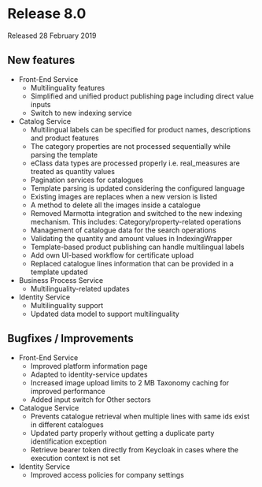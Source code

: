 # Release 8.0

Released 28 February 2019

## New features

- Front-End Service
  - Multilinguality features
  - Simplified and unified product publishing page including direct value inputs
  - Switch to new indexing service
- Catalog Service
  - Multilingual labels can be specified for product names, descriptions and product features
  - The category properties are not processed sequentially while parsing the template
  - eClass data types are processed properly i.e. real_measures are treated as quantity values
  - Pagination services for catalogues
  - Template parsing is updated considering the configured language
  - Existing images are replaces when a new version is listed
  - A method to delete all the images inside a catalogue
  - Removed Marmotta integration and switched to the new indexing mechanism. This includes: Category/property-related operations
  - Management of catalogue data for the search operations
  - Validating the quantity and amount values in IndexingWrapper
  - Template-based product publishing can handle multilingual labels
  - Add own UI-based workflow for certificate upload
  - Replaced catalogue lines information that can be provided in a template updated
- Business Process Service 
  - Multilinguality-related updates
- Identity Service
  - Multilinguality support
  - Updated data model to support multilinguality

## Bugfixes / Improvements

- Front-End Service
  - Improved platform information page
  - Adapted to identity-service updates
  - Increased image upload limits to 2 MB Taxonomy caching for improved performance
  - Added input switch for Other sectors
- Catalogue Service
  - Prevents catalogue retrieval when multiple lines with same ids exist in different catalogues
  - Updated party properly without getting a duplicate party identification exception
  - Retrieve bearer token directly from Keycloak in cases where the execution context is not set
- Identity Service
  - Improved access policies for company settings